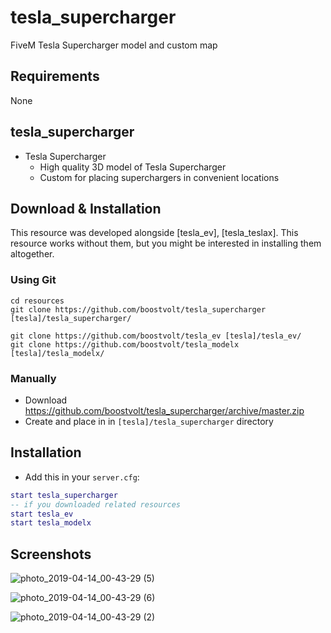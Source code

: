 # tesla_supercharger

FiveM Tesla Supercharger model and custom map

## Requirements
None

## tesla_supercharger

- Tesla Supercharger
    - High quality 3D model of Tesla Supercharger
    - Custom for placing superchargers in convenient locations

## Download & Installation

This resource was developed alongside [tesla_ev], [tesla_teslax]. This resource works without them, but you might be interested in installing them altogether.

### Using Git
```
cd resources
git clone https://github.com/boostvolt/tesla_supercharger [tesla]/tesla_supercharger/

git clone https://github.com/boostvolt/tesla_ev [tesla]/tesla_ev/
git clone https://github.com/boostvolt/tesla_modelx [tesla]/tesla_modelx/
```

### Manually
- Download https://github.com/boostvolt/tesla_supercharger/archive/master.zip
- Create and place in in `[tesla]/tesla_supercharger` directory

## Installation
- Add this in your `server.cfg`:

```lua
start tesla_supercharger
-- if you downloaded related resources
start tesla_ev
start tesla_modelx
```

## Screenshots

![photo_2019-04-14_00-43-29 (5)](https://user-images.githubusercontent.com/79330/56089919-310eed80-5e4f-11e9-9fd1-fa0eb3027122.jpg)

![photo_2019-04-14_00-43-29 (6)](https://user-images.githubusercontent.com/79330/56089925-3a985580-5e4f-11e9-9ff3-eb9430e0fbaf.jpg)

![photo_2019-04-14_00-43-29 (2)](https://user-images.githubusercontent.com/79330/56089930-4552ea80-5e4f-11e9-8ac3-8dbdf466dc5a.jpg)

[wtf_ev]: https://github.com/Boostvolt/tesla_ev
[wtf_teslax]: https://github.com/Boostvolt/tesla_modelx
